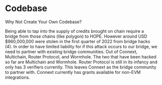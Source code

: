 # Codebase

Why Not Create Your Own Codebase?

Being able to tap into the supply of credits brought on chain require a bridge from those chains (like polygon) to HOPE. However around USD $960,000,000 were stolen in the first quarter of 2022 from bridge hacks (4). In order to have limited liability for if this attack occurs to our bridge, we need to partner with existing bridge communities. Out of Connext, Multichain, Router Protocol, and Wormhole. The two that have been hacked so far are Multichain and Wormhole. Router Protocol is still in its infancy and only has 3 verifiers currently. This leaves Connext as the bridge community to partner with. Connext currently has grants available for non-EVM integrations.
